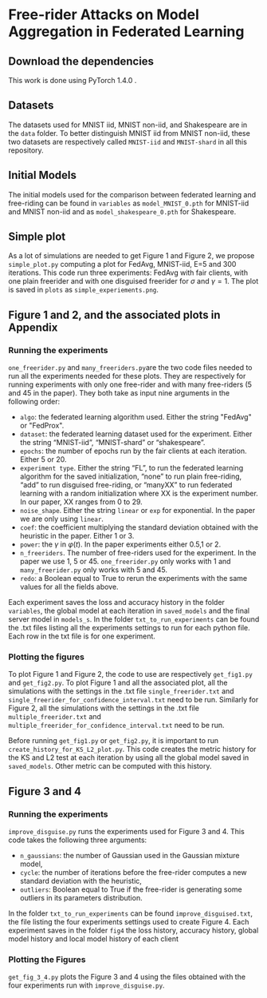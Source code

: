 # Free-rider Attacks on Model Aggregation in Federated Learning

## Download the dependencies
This work is done using PyTorch 1.4.0 .

## Datasets
The datasets used for MNIST iid, MNIST non-iid, and Shakespeare are in the `data` folder.  To better distinguish MNIST iid from MNIST non-iid, these two datasets are respectively called `MNIST-iid` and `MNIST-shard` in all this repository.

## Initial Models
The initial models used for the comparison between federated learning and free-riding can be found in `variables` as `model_MNIST_0.pth` for MNIST-iid and MNIST non-iid and as `model_shakespeare_0.pth` for Shakespeare.

## Simple plot
As a lot of simulations are needed to get Figure 1 and Figure 2, we propose `simple_plot.py` computing a plot for FedAvg, MNIST-iid, E=5 and 300 iterations. This code run three experiments: FedAvg with fair clients, with one plain freerider and with one disguised freerider for $\sigma$ and $\gamma=1$. The plot is saved in `plots` as `simple_experiements.png`.

## Figure 1 and 2, and the associated plots in Appendix

### Running the experiments
`one_freerider.py` and `many_freeriders.py`are the two code files needed to run all the experiments needed for these plots. They are respectively for running experiments with only one free-rider and with many free-riders (5 and 45 in the paper). They both take as input nine arguments in the following order:
- `algo`: the federated learning algorithm used. Either the string "FedAvg" or "FedProx".
- `dataset`: the federated learning dataset used for the experiment. Either the string “MNIST-iid”, “MNIST-shard” or “shakespeare”.
- `epochs`: the number of epochs run by the fair clients at each iteration. Either 5 or 20.
-  `experiment type`. Either the string “FL”, to run the federated learning algorithm for the saved initialization, “none” to run plain free-riding, “add” to run disguised free-riding, or “manyXX” to run federated learning with a random initialization where XX is the experiment number. In our paper, XX ranges from 0 to 29.
- `noise_shape`. Either the string `linear` or `exp` for exponential. In the paper we are only using `linear`.
- `coef`: the coefficient multiplying the standard deviation obtained with the heuristic in the paper. Either 1 or 3.
- `power`: the $\gamma$ in $\varphi(t)$. In the paper experiments either 0.5,1 or 2.
- `n_freeriders`. The number of free-riders used for the experiment. In the paper we use 1, 5 or 45. `one_freerider.py` only works with 1 and `many_freerider.py` only works with 5 and 45. 
- `redo`: a Boolean equal to True to rerun the experiments with the same values for all the fields above.

Each experiment saves the loss and accuracy history in the folder `variables`, the global model at each iteration in `saved_models` and the final server model in `models_s`.
In the folder `txt_to_run_experiments` can be found the .txt files listing all the experiments settings to run for each python file. Each row in the txt file is for one experiment.

### Plotting the figures
To plot Figure 1 and Figure 2, the code to use are respectively `get_fig1.py` and `get_fig2.py`. To plot Figure 1 and all the associated plot, all the simulations with the settings in the .txt file `single_freerider.txt` and `single_freerider_for_confidence_interval.txt` need to be run. Similarly for Figure 2,  all the simulations with the settings in the .txt file `multiple_freerider.txt` and `multiple_freerider_for_confidence_interval.txt` need to be run.

Before running `get_fig1.py` or `get_fig2.py`, it is important to run `create_history_for_KS_L2_plot.py`. This code creates the metric history for the KS and L2 test at each iteration by using all the global model saved in `saved_models`. Other metric can be computed with this history.


## Figure 3 and 4
### Running the experiments
`improve_disguise.py` runs the experiments used for Figure 3 and 4. This code takes the following three arguments:
- `n_gaussians`: the number of Gaussian used in the Gaussian mixture model,
- `cycle`: the number of iterations before the free-rider computes a new standard deviation with the heuristic,
- `outliers`: Boolean equal to True if the free-rider is generating some outliers in its parameters distribution.

In the folder `txt_to_run_experiments` can be found `improve_disguised.txt`, the file listing the four experiments settings used to create Figure 4. Each experiment saves in the folder `fig4` the loss history, accuracy history, global model history and local model history of each client 

### Plotting the Figures
`get_fig_3_4.py` plots the Figure 3 and 4 using the files obtained with the four experiments run with `improve_disguise.py`.
